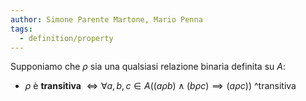 ```yaml
---
author: Simone Parente Martone, Mario Penna
tags:
  - definition/property
---
```

Supponiamo che $\rho$ sia una qualsiasi relazione binaria definita su $A$:
-  $\rho$ è **transitiva** $\iff \forall a,b,c \in A ((a \rho b) \land (b \rho c) \implies (a \rho c))$ ^transitiva